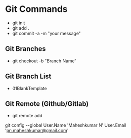 # Git Commands

- git init
- git add .
- git commit -a -m  "your message"

## Git Branches

- git checkout -b "Branch Name"

## Git Branch List

- 01BlankTemplate

## Git Remote (Github/Gitlab)

- git remote add <url>

git config --global User.Name 'Maheshkumar N' User.Email 'pn.maheshkumar@gmail.com'